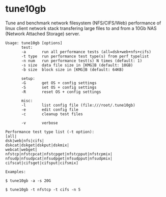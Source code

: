 # tune10gb
Tune and benchmark network filesystem (NFS/CIFS/Web) performance of linux client network stack transfering large files to and from a 10Gb NAS (Network Attached Storage) server.
```
Usage: tune10gb [options]
       test:
       -a       run all performance tests (all=dsk+web+nfs+cifs)
       -t type  run performance test type(s) from perf typelist
       -n num   run performance test(s) N times (default: 1)
       -s size  data file size in [KMG]B (default: 10GB)
       -b size  block size in [KMG]B (default: 64KB)

       setup:
       -G       get OS + config settings
       -S       set OS + config settings
       -R       reset OS + config settings

       misc:
       -l       list config file (file:///root/.tune10gb)
       -e       edit config file
       -c       cleanup test files

       -v       verbose

Performance test type list (-t option):
[all|
dsk|web|nfs|cifs|
dskcat|dskget|dskput|dskmix|
webcat|webget|
nfstcp|nfstcpcat|nfstcpget|nfstcpput|nfstcpmix|
nfsudp|nfsudpcat|nfsudpget|nfsudpput|nfsudpmix|
cifscat|cifsget|cifsput|cifsmix]

Examples:

$ tune10gb -a -s 20G

$ tune10gb -t nfstcp -t cifs -n 5
``` 

